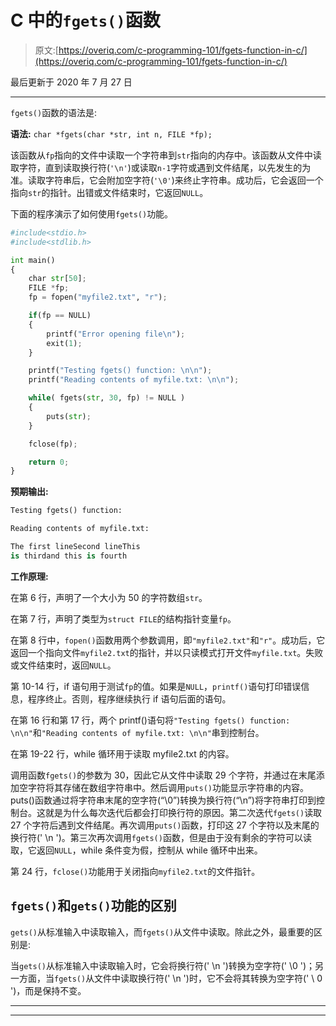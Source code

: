 # C 中的`fgets()`函数

> 原文:[https://overiq.com/c-programming-101/fgets-function-in-c/](https://overiq.com/c-programming-101/fgets-function-in-c/)

最后更新于 2020 年 7 月 27 日

* * *

`fgets()`函数的语法是:

**语法:** `char *fgets(char *str, int n, FILE *fp);`

该函数从`fp`指向的文件中读取一个字符串到`str`指向的内存中。该函数从文件中读取字符，直到读取换行符(`'\n'`)或读取`n-1`字符或遇到文件结尾，以先发生的为准。读取字符串后，它会附加空字符(`'\0'`)来终止字符串。成功后，它会返回一个指向`str`的指针。出错或文件结束时，它返回`NULL`。

下面的程序演示了如何使用`fgets()`功能。

```py
#include<stdio.h>
#include<stdlib.h>

int main()
{
    char str[50];
    FILE *fp;
    fp = fopen("myfile2.txt", "r");

    if(fp == NULL)
    {
        printf("Error opening file\n");
        exit(1);
    }

    printf("Testing fgets() function: \n\n");
    printf("Reading contents of myfile.txt: \n\n");

    while( fgets(str, 30, fp) != NULL )
    {
        puts(str);
    }

    fclose(fp);

    return 0;
}

```

**预期输出:**

```py
Testing fgets() function:

Reading contents of myfile.txt:

The first lineSecond lineThis
is thirdand this is fourth

```

**工作原理:**

在第 6 行，声明了一个大小为 50 的字符数组`str`。

在第 7 行，声明了类型为`struct FILE`的结构指针变量`fp`。

在第 8 行中，`fopen()`函数用两个参数调用，即`"myfile2.txt"`和`"r"`。成功后，它返回一个指向文件`myfile2.txt`的指针，并以只读模式打开文件`myfile.txt`。失败或文件结束时，返回`NULL`。

第 10-14 行，if 语句用于测试`fp`的值。如果是`NULL`，`printf()`语句打印错误信息，程序终止。否则，程序继续执行 if 语句后面的语句。

在第 16 行和第 17 行，两个 printf()语句将`"Testing fgets() function: \n\n"`和`"Reading contents of myfile.txt: \n\n"`串到控制台。

在第 19-22 行，while 循环用于读取 myfile2.txt 的内容。

调用函数`fgets()`的参数为 30，因此它从文件中读取 29 个字符，并通过在末尾添加空字符将其存储在数组字符串中。然后调用`puts()`功能显示字符串的内容。puts()函数通过将字符串末尾的空字符(“\0”)转换为换行符(“\n”)将字符串打印到控制台。这就是为什么每次迭代后都会打印换行符的原因。第二次迭代`fgets()`读取 27 个字符后遇到文件结尾。再次调用`puts()`函数，打印这 27 个字符以及末尾的换行符(' \n ')。第三次再次调用`fgets()`函数，但是由于没有剩余的字符可以读取，它返回`NULL`，while 条件变为假，控制从 while 循环中出来。

第 24 行，`fclose()`功能用于关闭指向`myfile2.txt`的文件指针。

## `fgets()`和`gets()`功能的区别

`gets()`从标准输入中读取输入，而`fgets()`从文件中读取。除此之外，最重要的区别是:

当`gets()`从标准输入中读取输入时，它会将换行符(' \n ')转换为空字符(' \0 ')；另一方面，当`fgets()`从文件中读取换行符(' \n ')时，它不会将其转换为空字符(' \ 0 ')，而是保持不变。

* * *

* * *